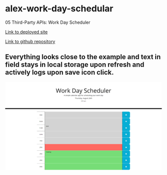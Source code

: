 # alex-work-day-schedular
05 Third-Party APIs: Work Day Scheduler

[Link to deployed site](https://alexwilsonnc.github.io/alex-work-day-schedular/)

[Link to github repository](https://github.com/AlexWilsonNC/alex-work-day-schedular)

## Everything looks close to the example and text in field stays in local storage upon refresh and actively logs upon save icon click.

![screenshot](./assets/screenshot.jpg)